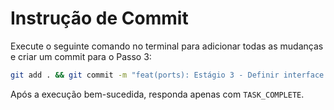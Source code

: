 # Instrução de Commit

Execute o seguinte comando no terminal para adicionar todas as mudanças e criar um commit para o Passo 3:

```bash
git add . && git commit -m "feat(ports): Estágio 3 - Definir interface IStateRepository"
```

Após a execução bem-sucedida, responda apenas com `TASK_COMPLETE`.
